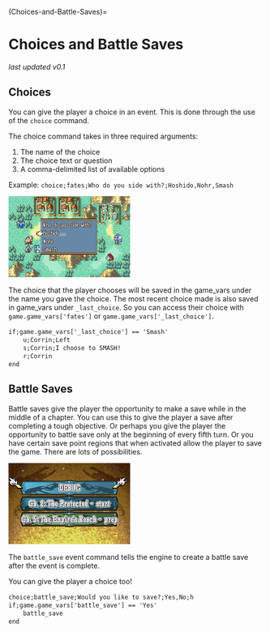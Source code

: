 (Choices-and-Battle-Saves)=
# Choices and Battle Saves

_last updated v0.1_

## Choices

You can give the player a choice in an event. This is done through the use of the `choice` command.

The choice command takes in three required arguments:

1. The name of the choice
2. The choice text or question
3. A comma-delimited list of available options

Example:
`choice;fates;Who do you side with?;Hoshido,Nohr,Smash`

![ChoiceScreenshot](../Images/ChoiceScreenshot.png)

The choice that the player chooses will be saved in the game_vars under the name you gave the choice. The most recent choice made is also saved in game_vars under `_last_choice`. So you can access their choice with `game.game_vars['fates']` or `game.game_vars['_last_choice']`. 

```
if;game.game_vars['_last_choice'] == 'Smash'
    u;Corrin;Left
    s;Corrin;I choose to SMASH!
    r;Corrin
end
```

## Battle Saves

Battle saves give the player the opportunity to make a save while in the middle of a chapter. You can use this to give the player a save after completing a tough objective. Or perhaps you give the player the opportunity to battle save only at the beginning of every fifth turn. Or you have certain save point regions that when activated allow the player to save the game. There are lots of possibilities.

![BattleSaveScreenshot](../Images/BattleSaveScreenshot.png)

The `battle_save` event command tells the engine to create a battle save after the event is complete. 

You can give the player a choice too!

```
choice;battle_save;Would you like to save?;Yes,No;h
if;game.game_vars['battle_save'] == 'Yes'
    battle_save
end
```